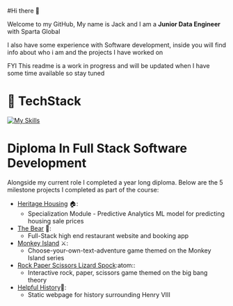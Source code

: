 #Hi there 👋

Welcome to my GitHub, My name is Jack and I am a **Junior Data Engineer** with Sparta Global 

I also have some experience with Software development, inside you will find info about who i am and the projects I have worked on

FYI This readme is a work in progress and will be updated when I have some time available so stay tuned

# :dragon: TechStack

[![My Skills](https://skillicons.dev/icons?i=js,jquery,html,css,py,pycharm,django,flask,vscode,heroku,aws,docker,mongodb,mysql,postgres,sqlite,sklearn,tensorflow&perline=3)](https://skillicons.dev)

# Diploma In Full Stack Software Development

Alongside my current role I completed a year long diploma. Below are the 5 milestone projects I completed as part of the course:

- [Heritage Housing](https://github.com/JCav23/Project5-PredictiveAnalytics-HeritageHousing) :house::
  * Specialization Module - Predictive Analytics ML model for predicting housing sale prices
- [The Bear](https://github.com/JCav23/Project4-TheBear) :bear::
  * Full-Stack high end restaurant website and booking app
- [Monkey Island](https://github.com/JCav23/Project3-MonkeyIsland) :crossed_swords::
  * Choose-your-own-text-adventure game themed on the Monkey Island series
- [Rock Paper Scissors Lizard Spock](https://github.com/JCav23/Project2-RockPaperScissorsLizardSpock):atom::
  * Interactive rock, paper, scissors game themed on the big bang theory
- [Helpful History](https://github.com/JCav23/Project1-HelpfulHistory-HenryVIII):scroll::
  * Static webpage for history surrounding Henry VIII

<!--
**JCav23/JCav23** is a ✨ _special_ ✨ repository because its `README.md` (this file) appears on your GitHub profile.

Here are some ideas to get you started:

- 🔭 I’m currently working on ...
- 🌱 I’m currently learning ...
- 👯 I’m looking to collaborate on ...
- 🤔 I’m looking for help with ...
- 💬 Ask me about ...
- 📫 How to reach me: ...
- 😄 Pronouns: ...
- ⚡ Fun fact: ...
-->

